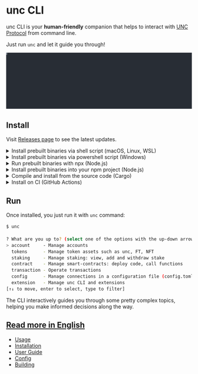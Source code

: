 # unc CLI

unc CLI is your **human-friendly** companion that helps to interact with [UNC Protocol](https://unc.org) from command line.

Just run `unc` and let it guide you through!

<p>
  <img src="docs/media/create-account.svg" alt="" width="1200">
</p>

## Install

Visit [Releases page](https://github.com/unc/unc-cli-rs/releases/) to see the latest updates.

<details>
  <summary>Install prebuilt binaries via shell script (macOS, Linux, WSL)</summary>

```sh
curl --proto '=https' --tlsv1.2 -LsSf https://github.com/unc/unc-cli-rs/releases/latest/download/unc-cli-rs-installer.sh | sh
```
</details>

<details>
  <summary>Install prebuilt binaries via powershell script (Windows)</summary>

```sh
irm https://github.com/unc/unc-cli-rs/releases/latest/download/unc-cli-rs-installer.ps1 | iex
```
</details>

<details>
  <summary>Run prebuilt binaries with npx (Node.js)</summary>

```sh
npx unc-cli-rs
```
</details>

<details>
  <summary>Install prebuilt binaries into your npm project (Node.js)</summary>

```sh
npm install unc-cli-rs
```
</details>

<details>
  <summary>Compile and install from the source code (Cargo)</summary>

Install it with `cargo`, just make sure you have [Rust](https://rustup.rs) installed on your computer.

```bash
cargo install unc-cli-rs
```

or, install the most recent version from git repository:

```bash
$ cargo install --git https://github.com/unc/unc-cli-rs
```
</details>

<details>
  <summary>Install on CI (GitHub Actions)</summary>

It is often desirable to use `unc` cli from CI to automate some actions, so here is an example of how you can make a function call during CI:

```yml
name: Release
on:
  push:
    branches: [main]

jobs:
  deploy-widgets:
    runs-on: ubuntu-latest
    name: Make a function call on mainnet
    env:
      UNC_NETWORK_CONNECTION: mainnet
      UNC_CONTRACT_ACCOUNT_ID: ${{ vars.UNC_CONTRACT_ACCOUNT_ID }}
      UNC_SIGNER_ACCOUNT_ID: ${{ vars.UNC_SIGNER_ACCOUNT_ID }}
      UNC_SIGNER_ACCOUNT_PUBLIC_KEY: ${{ vars.UNC_SIGNER_ACCOUNT_PUBLIC_KEY }}
      UNC_SIGNER_ACCOUNT_PRIVATE_KEY: ${{ secrets.UNC_SIGNER_ACCOUNT_PRIVATE_KEY }}

    steps:
    - name: Checkout repository
      uses: actions/checkout@v2

    - name: Install unc cli
      run: |
        curl --proto '=https' --tlsv1.2 -LsSf https://github.com/utility/utility-cli-rs/releases/download/v0.2.0/unc-cli-rs-installer.sh | sh

    - name: Call some function
      run: |
        unc contract call-function as-transaction "$UNC_CONTRACT_ACCOUNT_ID" 'function_name_here' json-args '{}' prepaid-gas '100 TeraGas' attached-deposit '0 unc' sign-as "$UNC_SIGNER_ACCOUNT_ID" network-config "$UNC_NETWORK_CONNECTION" sign-with-plaintext-private-key --signer-public-key "$UNC_SIGNER_ACCOUNT_PUBLIC_KEY" --signer-private-key "$UNC_SIGNER_ACCOUNT_PRIVATE_KEY" send
```

You will need to configure GitHub Actions Secrets and Variables and once it is ready, this CI will only take a couple of _seconds_ to complete!

See how it is used by [DevHub]([https://github.com/unc/devgigsboard](https://github.com/unc-DevHub/uncdevhub-contract/blob/05fb66ac307d84347f29e8e3ab9f429a78cb6513/.github/workflows/release.yml#L30-L41)).
</details>

## Run

Once installed, you just run it with `unc` command:

```bash
$ unc

? What are you up to? (select one of the options with the up-down arrows on your keyboard and press Enter)
> account     - Manage accounts
  tokens      - Manage token assets such as unc, FT, NFT
  staking     - Manage staking: view, add and withdraw stake
  contract    - Manage smart-contracts: deploy code, call functions
  transaction - Operate transactions
  config      - Manage connections in a configuration file (config.toml)
  extension   - Manage unc CLI and extensions
[↑↓ to move, enter to select, type to filter]
```

The CLI interactively guides you through some pretty complex topics, helping you make informed decisions along the way.

## [Read more in English](docs/README.en.md)  
  - [Usage](docs/README.en.md#usage)
  - [Installation](docs/README.en.md#installation)
  - [User Guide](docs/README.en.md#user-guide)
  - [Config](docs/README.en.md#config)
  - [Building](docs/README.en.md#building)

